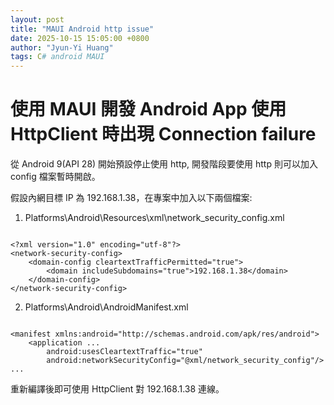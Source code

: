 ```yaml
---
layout: post
title: "MAUI Android http issue"
date: 2025-10-15 15:05:00 +0800
author: "Jyun-Yi Huang"
tags: C# android MAUI
---
```


# 使用 MAUI 開發 Android App 使用 HttpClient 時出現 Connection failure

從 Android 9(API 28) 開始預設停止使用 http,
開發階段要使用 http 則可以加入 config 檔案暫時開啟。

假設內網目標 IP 為 192.168.1.38，在專案中加入以下兩個檔案:

1. Platforms\Android\Resources\xml\network\_security\_config.xml

```

<?xml version="1.0" encoding="utf-8"?>
<network-security-config>
	<domain-config cleartextTrafficPermitted="true">
		<domain includeSubdomains="true">192.168.1.38</domain>
	</domain-config>
</network-security-config>

```

2. Platforms\Android\AndroidManifest.xml

```

<manifest xmlns:android="http://schemas.android.com/apk/res/android">
	<application ...
		android:usesCleartextTraffic="true"
		android:networkSecurityConfig="@xml/network_security_config"/>
...

```

重新編譯後即可使用 HttpClient 對 192.168.1.38 連線。